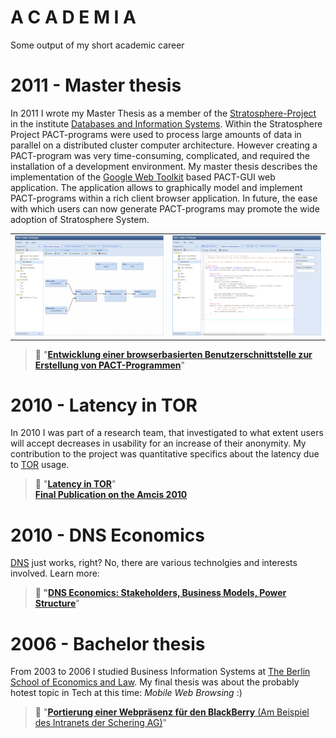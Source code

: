 # A C A D E M I A 
Some output of my short academic career


# 2011 - Master thesis
In 2011 I wrote my Master Thesis as a member of the <a href="http://www.stratosphere.eu" target="_blank">Stratosphere-Project</a> in the institute <a href="http://www.dbis.informatik.hu-berlin.de/" target="_blank">Databases and Information Systems</a>. Within the Stratosphere Project PACT-programs were used to process large amounts of data in parallel on a distributed cluster computer architecture. However creating a PACT-program was very time-consuming, complicated, and required the installation of a development environment. My master thesis describes the implementation of the <a href="https://code.google.com/webtoolkit/" target="_blank">Google Web Toolkit</a> based PACT-GUI web application. The application allows to graphically model and implement PACT-programs within a rich client browser application. In future, the ease with which users can now generate PACT-programs may promote the wide adoption of Stratosphere System.

<table><tr><td>
<img src="https://raw.githubusercontent.com/madmaxmatze/academia/main/files/pact-gui-graph.png" width="450" />
</td><td>
<img src="https://raw.githubusercontent.com/madmaxmatze/academia/main/files/pact-gui-editor.png" width="450" />
</td></tr></table>

> :paperclip: "<b><a href="https://github.com/madmaxmatze/academia/blob/main/2012%20-%20Mathias%20Nitzsche%20-%20HU%20Master%20thesis.pdf">Entwicklung einer browserbasierten Benutzerschnittstelle zur Erstellung von PACT-Programmen</a></b>"


# 2010 - Latency in TOR
In 2010 I was part of a research team, that investigated to what extent users will accept decreases in usability for an increase of their anonymity. My contribution to the project was quantitative specifics about the latency due to <a href="https://www.torproject.org" title="The Onion Router Project - Homepage" target="_blank">TOR</a> usage.</p>

> :paperclip: "<b><a href="https://github.com/madmaxmatze/academia/blob/main/2010%20-%20Mathias%20Nitzsche%20-%20HU%20Paper%20-%20Anonymity%20Technologies%20and%20Usability%20-%20Latency%20in%20Tor.pdf" target="_blank">Latency in TOR</a></b>"<br>
> <b><a href="http://aisel.aisnet.org/amcis2010/258/" target="_blank">Final Publication on the Amcis 2010</a></b>


# 2010 - DNS Economics
<a href="https://en.wikipedia.org/wiki/Domain_Name_System" target="_blank">DNS</a> just works, right?
No, there are various technolgies and interests involved. Learn more:

> <b> :paperclip: "<a href="https://github.com/madmaxmatze/academia/blob/main/2010%20-%20Mathias%20Nitzsche%20-%20HU%20Paper%20-%20DNS%20Economics%20-%20Stakeholders%20Business%20Models%20Power%20Structure.pdf" target="_blank">DNS Economics: Stakeholders, Business Models, Power Structure</a></b>"


# 2006 - Bachelor thesis
From 2003 to 2006 I studied Business Information Systems at <a href="http://www.hwr-berlin.de/en/" target="_blank">The Berlin School of Economics and Law</a>. My final thesis was about the probably hotest topic in Tech at this time: <i>Mobile Web Browsing</i> :)

> :paperclip: "<a href="https://github.com/madmaxmatze/academia/blob/main/2006%20-%20MathiasNitzsche%20-%20Diplomarbeit.pdf" target="_blank"><b>Portierung einer Webpräsenz für den BlackBerry</b> (Am Beispiel des Intranets der Schering AG)</a>"
